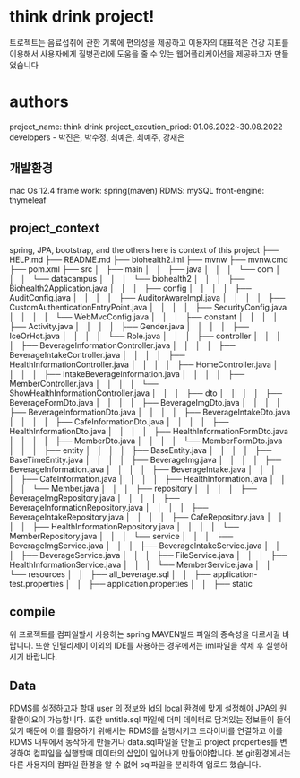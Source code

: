 # think drink project!

   트로젝트는 음료섭취에 관한 기록에 편의성을 제공하고 이용자의 대표적은 건강 지표를 이용해서 사용자에게 질병관리에 도움을 줄 수 있는 웹어플리케이션을 제공하고자 만들었습니다


# authors
project_name: think drink
project_excution_priod: 01.06.2022~30.08.2022
developers - 박진은, 박수정, 최예은, 최예주, 강재은

## 개발환경

mac Os 12.4
frame work: spring(maven)
RDMS: mySQL
front-engine: thymeleaf

## project_context
spring, JPA, bootstrap, and the others here is context of this project
├── HELP.md
├── README.md
├── biohealth2.iml
├── mvnw
├── mvnw.cmd
├── pom.xml
├── src
│   ├── main
│   │   ├── java
│   │   │   └── com
│   │   │       └── datacampus
│   │   │           └── biohealth2
│   │   │               ├── Biohealth2Application.java
│   │   │               ├── config
│   │   │               │   ├── AuditConfig.java
│   │   │               │   ├── AuditorAwareImpl.java
│   │   │               │   ├── CustomAuthenticationEntryPoint.java
│   │   │               │   ├── SecurityConfig.java
│   │   │               │   └── WebMvcConfig.java
│   │   │               ├── constant
│   │   │               │   ├── Activity.java
│   │   │               │   ├── Gender.java
│   │   │               │   ├── IceOrHot.java
│   │   │               │   └── Role.java
│   │   │               ├── controller
│   │   │               │   ├── BeverageInformationController.java
│   │   │               │   ├── BeverageIntakeController.java
│   │   │               │   ├── HealthInformationController.java
│   │   │               │   ├── HomeController.java
│   │   │               │   ├── IntakeBeverageInformation.java
│   │   │               │   ├── MemberController.java
│   │   │               │   └── ShowHealthInformationController.java
│   │   │               ├── dto
│   │   │               │   ├── BeverageFormDto.java
│   │   │               │   ├── BeverageImgDto.java
│   │   │               │   ├── BeverageInformationDto.java
│   │   │               │   ├── BeverageIntakeDto.java
│   │   │               │   ├── CafeInformationDto.java
│   │   │               │   ├── HealthInformationDto.java
│   │   │               │   ├── HealthInformationFormDto.java
│   │   │               │   ├── MemberDto.java
│   │   │               │   └── MemberFormDto.java
│   │   │               ├── entity
│   │   │               │   ├── BaseEntity.java
│   │   │               │   ├── BaseTimeEntity.java
│   │   │               │   ├── BeverageImg.java
│   │   │               │   ├── BeverageInformation.java
│   │   │               │   ├── BeverageIntake.java
│   │   │               │   ├── CafeInformation.java
│   │   │               │   ├── HealthInformation.java
│   │   │               │   └── Member.java
│   │   │               ├── repository
│   │   │               │   ├── BeverageImgRepository.java
│   │   │               │   ├── BeverageInformationRepository.java
│   │   │               │   ├── BeverageIntakeRepository.java
│   │   │               │   ├── CafeRepository.java
│   │   │               │   ├── HealthInformationRepository.java
│   │   │               │   └── MemberRepository.java
│   │   │               └── service
│   │   │                   ├── BeverageImgService.java
│   │   │                   ├── BeverageIntakeService.java
│   │   │                   ├── BeverageService.java
│   │   │                   ├── FileService.java
│   │   │                   ├── HealthInformationService.java
│   │   │                   └── MemberService.java
│   │   └── resources
│   │       ├── all_beverage.sql
│   │       ├── application-test.properties
│   │       ├── application.properties
│   │       ├── static


## compile

위 프로젝트를 컴파일할시 사용하는 spring MAVEN빌드 파일의 종속성을 다르시길 바랍니다. 또한 인텔리제이 이외의 IDE를 사용하는 경우에서는 iml파일을 삭제 후 실행하시기 바랍니다. 

## Data
RDMS를 설정하고자 할때  user 의 정보와 Id의 local 환경에 맞게 설정해야 JPA의 원활한이요이 가능합니다. 또한 untitle.sql 파일에 더미 데이터로 담겨있는 정보들이 들어있기 때문에 이를 활용하기 위해서는 RDMS를 실행시키고 드라이버를 연결하고 이를 RDMS 내부에서 동작하게 만들거나 data.sql파일을 만들고 project properties를 변경하여 컴파일을 실행할때  데이터의 삽입이 일어나게 만들어야합니다. 본 git환경에서는 다른 사용자의 컴파일 환경을 알 수 없어 sql파일을 분리하여 업로드 했습니다.






